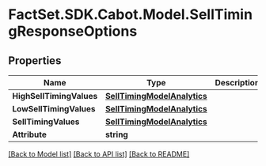 # FactSet.SDK.Cabot.Model.SellTimingResponseOptions

## Properties

Name | Type | Description | Notes
------------ | ------------- | ------------- | -------------
**HighSellTimingValues** | [**SellTimingModelAnalytics**](SellTimingModelAnalytics.md) |  | [optional] 
**LowSellTimingValues** | [**SellTimingModelAnalytics**](SellTimingModelAnalytics.md) |  | [optional] 
**SellTimingValues** | [**SellTimingModelAnalytics**](SellTimingModelAnalytics.md) |  | [optional] 
**Attribute** | **string** |  | [optional] 

[[Back to Model list]](../README.md#documentation-for-models) [[Back to API list]](../README.md#documentation-for-api-endpoints) [[Back to README]](../README.md)

